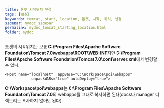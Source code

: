 ```yaml
---
title: 톰캣 시작위치 변경
tags: [Web]
keywords: tomcat, start, location, 톰캣, 시작, 위치, 변경
sidebar: mydoc_sidebar
permalink: mydoc_tomcat_starting_location.html
folder: mydoc
---
```


톰캣의 시작위치는 보통 **C:\Program Files\Apache Software Foundation\Tomcat 7.0\webapps\ROOT\WEB-INF**지만 **C:\Program Files\Apache Software Foundation\Tomcat 7.0\conf\server.xml**에서 변경할 수 있다.

```
<Host name="localhost"  appBase="C:\Workspace\poi\webapps"
            unpackWARs="true" autoDeploy="true">
```

**C:\Workspace\poi\webapps**는 **C:\Program Files\Apache Software Foundation\Tomcat 7.0**의 webapps를 그대로 복사하면 된다(docs나 manager 디렉토리는 복사하지 않아도 된다). 